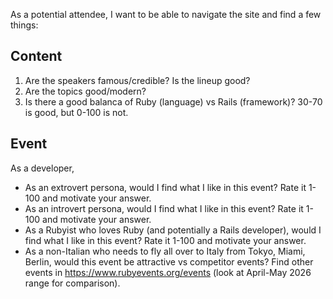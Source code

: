 As a potential attendee, I want to be able to navigate the site and find a few things:

## Content

1. Are the speakers famous/credible? Is the lineup good?
2. Are the topics good/modern?
3. Is there a good balanca of Ruby (language) vs Rails (framework)? 30-70 is good, but 0-100 is not.

## Event

As a developer,

* As an extrovert persona, would I find what I like in this event? Rate it 1-100 and motivate your answer.
* As an introvert persona, would I find what I like in this event? Rate it 1-100 and motivate your answer.
* As a Rubyist who loves Ruby (and potentially a Rails developer), would I find what I like in this event? Rate it 1-100 and motivate your answer.
* As a non-Italian who needs to fly all over to Italy from Tokyo, Miami, Berlin, would this event be attractive vs competitor events?
  Find other events in https://www.rubyevents.org/events (look at April-May 2026 range for comparison).

